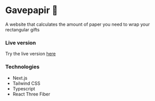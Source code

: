 # Gavepapir 🎁

A website that calculates the amount of paper you need to wrap your rectangular gifts

### Live version

Try the live version [here](https://gavepapir.vercel.app/)

### Technologies

- Next.js
- Tailwind CSS
- Typescript
- React Three Fiber
